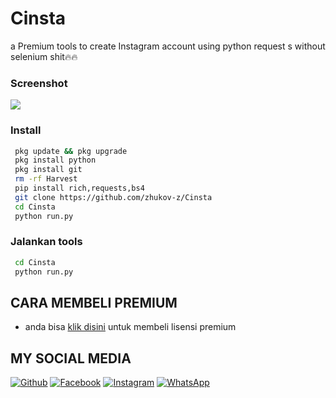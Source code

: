 # Cinsta
a Premium tools to create Instagram account using python request s without selenium shit🔥🔥
### Screenshot
<img src="https://raw.githubusercontent.com/Zhukov-Z/Harvest/main/20240508_014044289.jpeg" />


### Install
```bash
 pkg update && pkg upgrade
 pkg install python
 pkg install git  
 rm -rf Harvest
 pip install rich,requests,bs4
 git clone https://github.com/zhukov-z/Cinsta
 cd Cinsta
 python run.py
```

### Jalankan tools
```bash
 cd Cinsta
 python run.py
```


## CARA MEMBELI PREMIUM
* anda bisa [klik disini](http://wa.me/6283198075343) untuk membeli lisensi premium


## MY SOCIAL MEDIA
[![Github](https://img.shields.io/badge/Github-Ikuti-green?style=for-the-badge&logo=github)](https://github.com/zhukov-z)
[![Facebook](https://img.shields.io/badge/Facebook-Ikuti-green?style=for-the-badge&logo=facebook)](https://m.facebook.com/galzxd)
[![Instagram](https://img.shields.io/badge/Instagram-Ikuti-green?style=for-the-badge&logo=instagram)](https://Instagram.com/alifxynn)
[![WhatsApp](https://img.shields.io/badge/whatsapp-Hubungi-brightgreen?style=for-the-badge&logo=whatsapp)](https://api.whatsapp.com/send/?phone=%2B6283198075343&text&app_absent=0)


